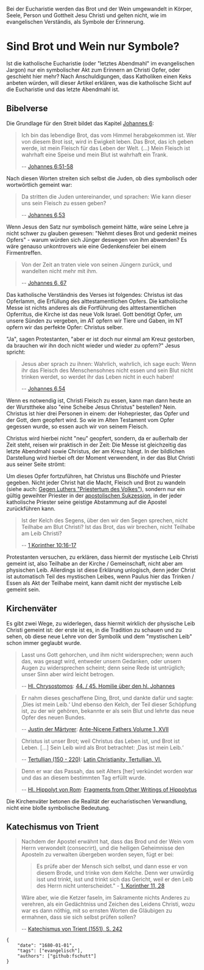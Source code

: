Bei der Eucharistie werden das Brot und der Wein umgewandelt in Körper, Seele, 
Person und Gottheit Jesu Christi und gelten nicht, wie im evangelischen Verständis,
als Symbole der Erinnerung.

# Sind Brot und Wein nur Symbole?

Ist die katholische Eucharistie (oder "letztes Abendmahl" im evangelischen Jargon) 
nur ein symbolischer Akt zum Erinnern an Christi Opfer, oder geschieht hier mehr?
Nach Anschuldigungen, dass Katholiken einen Keks anbeten würden, will dieser
Artikel erklären, was die katholische Sicht auf die Eucharistie und das letzte Abendmahl ist.

## Bibelverse

Die Grundlage für den Streit bildet das Kapitel [Johannes 6](https://k-bibel.de/ARN/Johannes6):

> Ich bin das lebendige Brot, das vom Himmel herabgekommen ist. Wer von diesem
> Brot isst, wird in Ewigkeit leben. Das Brot, das ich geben werde, ist mein
> Fleisch für das Leben der Welt. (…) Mein Fleisch ist wahrhaft eine Speise und
> mein Blut ist wahrhaft ein Trank.
> 
> -- [Johannes 6:51-58](https://k-bibel.de/ARN/Johannes6#51-58)

Nach diesen Worten streiten sich selbst die Juden, ob dies 
symbolisch oder wortwörtlich gemeint war:

> Da stritten die Juden untereinander, und sprachen: Wie kann dieser uns 
> sein Fleisch zu essen geben?
> 
> -- [Johannes 6,53](https://k-bibel.de/ARN/Johannes6#53)

Wenn Jesus den Satz nur symbolisch gemeint hätte, wäre seine Lehre ja nicht 
schwer zu glauben gewesen: "Nehmt dieses Brot und gedenkt meines Opfers" - warum 
würden sich Jünger deswegen von ihm abwenden? Es wäre genauso unkontrovers 
wie eine Gedenkensfeier bei einem Firmentreffen.

> Von der Zeit an traten viele von seinen Jüngern zurück, und 
> wandelten nicht mehr mit ihm.
>
> -- [Johannes 6, 67](https://k-bibel.de/ARN/Johannes6#67)

Das katholische Verständnis des Verses ist folgendes: Christus ist das Opferlamm,
die Erfüllung des alttestamentlichen Opfers. Die katholische Messe ist nichts
anderes als die Fortführung des alttestamentlichen Opferritus, die Kirche ist das 
neue Volk Israel. Gott benötigt Opfer, um unsere Sünden zu vergeben, im AT opfern wir
Tiere und Gaben, im NT opfern wir das perfekte Opfer: Christus selber.

"Ja", sagen Protestanten, "aber er ist doch nur einmal am Kreuz gestorben, da brauchen
wir ihn doch nicht wieder und wieder zu opfern?" Jesus spricht:

> Jesus aber sprach zu ihnen: Wahrlich, wahrlich, ich sage euch: Wenn ihr das 
> Fleisch des Menschensohnes nicht essen und sein Blut nicht trinken werdet, 
> so werdet ihr das Leben nicht in euch haben!
>
> -- [Johannes 6,54](https://k-bibel.de/ARN/Johannes6#54)

Wenn es notwendig ist, Christi Fleisch zu essen, kann man dann heute an der Wursttheke 
also "eine Scheibe Jesus Christus" bestellen? Nein. Christus ist hier drei Personen in 
einem: der Hohepriester, das Opfer und der Gott, dem geopfert wird. So wie im Alten 
Testament vom Opfer gegessen wurde, so essen auch wir von seinem Fleisch.  

Christus wird hierbei nicht "neu" geopfert, sondern, da er außerhalb der Zeit steht, 
reisen wir praktisch in der Zeit: Die Messe ist gleichzeitig das letzte Abendmahl 
sowie Christus, der am Kreuz hängt. In der bildlichen Darstellung wird hierbei oft der 
Moment verwendent, in der das Blut Christi aus seiner Seite strömt:

Um dieses Opfer fortzuführen, hat Christus uns Bischöfe und Priester gegeben. 
Nicht jeder Christ hat die Macht, Fleisch und Brot zu wandeln (siehe auch: 
[Gegen Luthers "Priestertum des Volkes"](/de/priestertum-des-volkes)), sondern nur ein 
gültig geweihter Priester in der [apostolischen Sukzession](/de/apostolische-sukzession), 
in der jeder katholische Priester seine geistige Abstammung auf die Apostel 
zurückführen kann.

> Ist der Kelch des Segens, über den wir den Segen sprechen, nicht Teilhabe am
> Blut Christi? Ist das Brot, das wir brechen, nicht Teilhabe am Leib Christi?
> 
> -- [1 Korinther 10:16-17](https://k-bibel.de/ARN/1Korinther10#16-17)

Protestanten versuchen, zu erklären, dass hiermit der mystische Leib Christi
gemeint ist, also Teilhabe an der Kirche / Gemeinschaft, nicht aber am physischen 
Leib. Allerdings ist diese Erklärung unlogisch, denn jeder Christ ist automatisch
Teil des mystischen Leibes, wenn Paulus hier das Trinken / Essen als Akt der 
Teilhabe meint, kann damit nicht der mystische Leib gemeint sein.

## Kirchenväter

Es gibt zwei Wege, zu widerlegen, dass hiermit wirklich der physische Leib Christi 
gemeint ist: der erste ist es, in die Tradition zu schauen und zu sehen, ob diese 
neue Lehre von der Symbolik und dem "mystischen Leib" schon immer geglaubt wurde.

> Lasst uns Gott gehorchen, und ihm nicht widersprechen; wenn auch das, was gesagt 
> wird, entweder unsern Gedanken, oder unsern Augen zu widersprechen scheint; denn 
> seine Rede ist untrüglich; unser Sinn aber wird leicht betrogen.
>
> -- [Hl. Chrysostomos](https://de.wikipedia.org/wiki/Johannes_Chrysostomos): [44. / 45. Homilie über den hl. Johannes]()

> Er nahm dieses geschaffene Ding, Brot, und dankte dafür und sagte: ‚Dies ist
> mein Leib.‘ Und ebenso den Kelch, der Teil dieser Schöpfung ist, zu der wir
> gehören, bekannte er als sein Blut und lehrte das neue Opfer des neuen
> Bundes.
>
> -- [Justin der Märtyrer](https://de.wikipedia.org/wiki/Justin_der_M%C3%A4rtyrer): [Ante-Nicene Fathers Volume 1, XVII](https://ccel.org/ccel/schaff/anf01.ix.vi.xviii.html)

> Christus ist unser Brot; weil Christus das Leben ist, und Brot ist Leben. 
> [...] Sein Leib wird als Brot betrachtet: ‚Das ist mein Leib.‘
>
> -- [Tertullian (150 - 220)](https://de.wikipedia.org/wiki/Tertullian): [Latin Christianity, Tertullian, VI.](https://ccel.org/ccel/schaff/anf03.vi.iv.vi.html)

> Denn er war das Passah, das seit Alters [her] verkündet worden war und das an diesem
> bestimmten Tag erfüllt wurde.
>
> -- [Hl. Hippolyt von Rom](https://de.wikipedia.org/wiki/Hippolyt_von_Rom): [Fragments from Other Writings of Hippolytus](https://www.catholiccrossreference.online/fathers/index.php/Matthew%2026:26)

Die Kirchenväter betonen die Realität der eucharistischen Verwandlung, nicht
eine bloße symbolische Bedeutung.

## Katechismus von Trient

> Nachdem der Apostel erwähnt hat, dass das Brod und 
> der Wein vom Herrn verwondelt (consecrirt), und die heiligen 
> Geheimnisse den Aposteln zu verwalten übergeben worden seyen, fügt
> er bei: 
> 
> > Es prüfe aber der Mensch sich selbst, und dann esse er von 
> > diesem Brode, und trinke von dem Kelche. Denn wer unwürdig isst und 
> > trinkt, isst und trinkt sich das Gericht, weil er den Leib des 
> > Herrn nicht unterscheidet." - [1. Korinther 11, 28](https://k-bibel.de/ARN/1Korinther11#28)
>
> Wäre aber, wie die Ketzer faseln, im Sakramente nichts Anderes 
> zu verehren, als ein Gedächtniss und Zeichen des Leidens Christi, 
> wozu war es dann nöthig, mit so ernsten Worten die Gläubigen zu 
> ermahnen, dass sie sich selbst prüfen sollen?
>
> -- [Katechismus von Trient (1551), S. 242](https://archive.org/details/bub_gb_NOw_AAAAcAAJ/page/242/mode/2up)

```
{
    "date": "1680-01-01",
    "tags": ["evangelisch"],
    "authors": ["github:fschutt"]
}
```